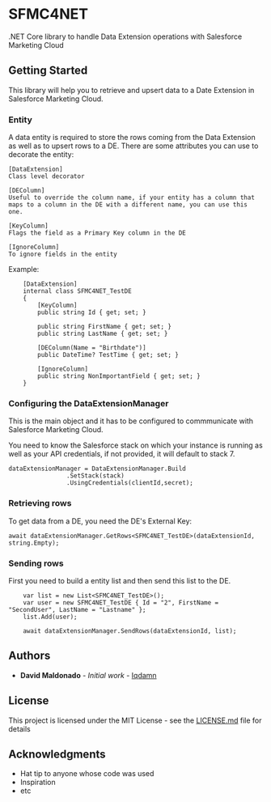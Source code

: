 # SFMC4NET

.NET Core library to handle Data Extension operations with Salesforce Marketing Cloud

## Getting Started

This library will help you to retrieve and upsert data to a Date Extension in Salesforce Marketing Cloud. 

### Entity
A data entity is required to store the rows coming from the Data Extension as well as to upsert rows to a DE.
There are some attributes you can use to decorate the entity:

```
[DataExtension]
Class level decorator

[DEColumn]
Useful to override the column name, if your entity has a column that maps to a column in the DE with a different name, you can use this one.

[KeyColumn]
Flags the field as a Primary Key column in the DE

[IgnoreColumn]
To ignore fields in the entity
```

Example:
```
	[DataExtension]
    internal class SFMC4NET_TestDE
    {
        [KeyColumn]
        public string Id { get; set; }
        
		public string FirstName { get; set; }
        public string LastName { get; set; }
        
		[DEColumn(Name = "Birthdate")]
        public DateTime? TestTime { get; set; }

		[IgnoreColumn]
		public string NonImportantField { get; set; }
    }
```

### Configuring the DataExtensionManager
This is the main object and it has to be configured to commmunicate with Salesforce Marketing Cloud.

You need to know the Salesforce stack on which your instance is running as well as your API credentials, if not provided, it will default to stack 7.

```
dataExtensionManager = DataExtensionManager.Build
                .SetStack(stack)
                .UsingCredentials(clientId,secret);
```

### Retrieving rows
To get data from a DE, you need the DE's External Key:

```
await dataExtensionManager.GetRows<SFMC4NET_TestDE>(dataExtensionId, string.Empty);
```

### Sending rows
First you need to build a entity list and then send this list to the DE.

```
	var list = new List<SFMC4NET_TestDE>();
    var user = new SFMC4NET_TestDE { Id = "2", FirstName = "SecondUser", LastName = "Lastname" };
    list.Add(user);

	await dataExtensionManager.SendRows(dataExtensionId, list);
```

## Authors

* **David Maldonado** - *Initial work* - [Iqdamn](https://github.com/iqdamn)


## License

This project is licensed under the MIT License - see the [LICENSE.md](LICENSE.md) file for details

## Acknowledgments

* Hat tip to anyone whose code was used
* Inspiration
* etc
